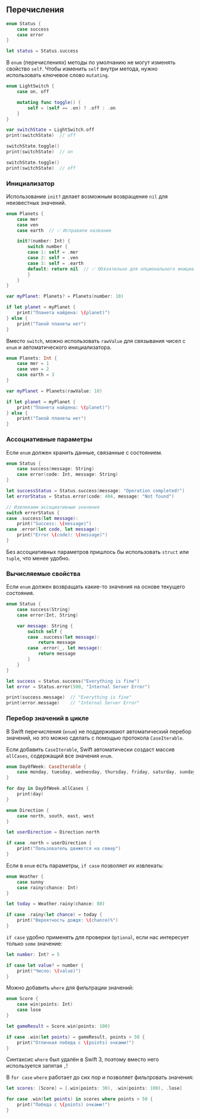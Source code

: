 ## Перечисления



```swift
enum Status {
    case success
    case error
}

let status = Status.success
```



В `enum` (перечислениях) методы по умолчанию не могут изменять свойство `self`. Чтобы изменить `self` внутри метода, нужно использовать ключевое слово `mutating`.

```swift
enum LightSwitch {
    case on, off

    mutating func toggle() {
        self = (self == .on) ? .off : .on
    }
}

var switchState = LightSwitch.off
print(switchState)  // off

switchState.toggle()
print(switchState)  // on

switchState.toggle()
print(switchState)  // off

```



### Инициализатор

Использование `init?` делает возможным возвращение `nil` для неизвестных значений.

```swift
enum Planets {
    case mer
    case ven
    case earth  // ✅ Исправили название

    init?(number: Int) {
        switch number {
        case 1: self = .mer
        case 2: self = .ven
        case 3: self = .earth
        default: return nil  // ✅ Обязательно для опционального инициализатора
        }
    }
}

var myPlanet: Planets? = Planets(number: 10)

if let planet = myPlanet {
    print("Планета найдена: \(planet)")
} else {
    print("Такой планеты нет")
}
```

Вместо `switch`, можно использовать `rawValue` для связывания чисел с `enum` и автоматического инициализатора.

```swift
enum Planets: Int {
    case mer = 1
    case ven = 2
    case earth = 3
}

var myPlanet = Planets(rawValue: 10)

if let planet = myPlanet {
    print("Планета найдена: \(planet)")
} else {
    print("Такой планеты нет")
}
```



### Ассоциативные параметры

Если `enum` должен хранить данные, связанные с состоянием.

```swift
enum Status {
    case success(message: String)
    case error(code: Int, message: String)
}

let successStatus = Status.success(message: "Operation completed!")
let errorStatus = Status.error(code: 404, message: "Not found")

// Извлекаем ассоциативные значения
switch errorStatus {
case .success(let message):
    print("Success: \(message)")
case .error(let code, let message):
    print("Error \(code): \(message)")
}
```

Без ассоциативных параметров пришлось бы использовать `struct` или `tuple`, что менее удобно.



### Вычисляемые свойства

Если `enum` должен возвращать какие-то значения на основе текущего состояния.

```swift
enum Status {
    case success(String)
    case error(Int, String)

    var message: String {
        switch self {
        case .success(let message):
            return message
        case .error(_, let message):
            return message
        }
    }
}

let success = Status.success("Everything is fine")
let error = Status.error(500, "Internal Server Error")

print(success.message)  // "Everything is fine"
print(error.message)    // "Internal Server Error"
```



### Перебор значений в цикле

В Swift перечисления (`enum`) не поддерживают автоматический перебор значений, но это можно сделать с помощью протокола `CaseIterable`.

Если добавить `CaseIterable`, Swift автоматически создаст массив `allCases`, содержащий все значения `enum`.

```swift
enum DayOfWeek: CaseIterable {
    case monday, tuesday, wednesday, thursday, friday, saturday, sunday
}

for day in DayOfWeek.allCases {
    print(day)
}
```







```swift
enum Direction {
    case north, south, east, west
}

let userDirection = Direction.north

if case .north = userDirection {
    print("Пользователь движется на север")
}
```

Если в `enum` есть параметры, `if case` позволяет их извлекать:

```swift
enum Weather {
    case sunny
    case rainy(chance: Int)
}

let today = Weather.rainy(chance: 80)

if case .rainy(let chance) = today {
    print("Вероятность дождя: \(chance)%")
}
```

`if case` удобно применять для проверки `Optional`, если нас интересует только `some` значение:

```swift
let number: Int? = 5

if case let value? = number {
    print("Число: \(value)")
}
```

Можно добавить `where` для фильтрации значений:

```swift
enum Score {
    case win(points: Int)
    case lose
}

let gameResult = Score.win(points: 100)

if case .win(let points) = gameResult, points > 50 {
    print("Отличная победа с \(points) очками!")
}

```

Синтаксис `where` был удалён в Swift 3, поэтому вместо него используется запятая `,`!

В `for case` `where` работает до сих пор и позволяет фильтровать значения:

```swift
let scores: [Score] = [.win(points: 30), .win(points: 100), .lose]

for case .win(let points) in scores where points > 50 {
    print("Победа с \(points) очками!")
}

```

